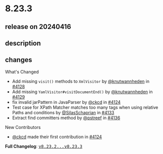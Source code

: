 # 8.23.3

## release on 20240416

## description

## changes

What's Changed

* Add missing <code>visit()</code> methods to <code>XmlVisitor</code> by <a class="user-mention notranslate" data-hovercard-type="user" data-hovercard-url="/users/knutwannheden/hovercard" data-octo-click="hovercard-link-click" data-octo-dimensions="link_type:self" href="https://github.com/knutwannheden">@knutwannheden</a> in <a class="issue-link js-issue-link" data-error-text="Failed to load title" data-id="2236292967" data-permission-text="Title is private" data-url="https://github.com/openrewrite/rewrite/issues/4128" data-hovercard-type="pull_request" data-hovercard-url="/openrewrite/rewrite/pull/4128/hovercard" href="https://github.com/openrewrite/rewrite/pull/4128">#4128</a>
* Add missing <code>YamlVisitor#visitDocumentEnd()</code> by <a class="user-mention notranslate" data-hovercard-type="user" data-hovercard-url="/users/knutwannheden/hovercard" data-octo-click="hovercard-link-click" data-octo-dimensions="link_type:self" href="https://github.com/knutwannheden">@knutwannheden</a> in <a class="issue-link js-issue-link" data-error-text="Failed to load title" data-id="2236374381" data-permission-text="Title is private" data-url="https://github.com/openrewrite/rewrite/issues/4129" data-hovercard-type="pull_request" data-hovercard-url="/openrewrite/rewrite/pull/4129/hovercard" href="https://github.com/openrewrite/rewrite/pull/4129">#4129</a>
* fix invalid jarPattern in JavaParser by <a class="user-mention notranslate" data-hovercard-type="user" data-hovercard-url="/users/ckcd/hovercard" data-octo-click="hovercard-link-click" data-octo-dimensions="link_type:self" href="https://github.com/ckcd">@ckcd</a> in <a class="issue-link js-issue-link" data-error-text="Failed to load title" data-id="2229613710" data-permission-text="Title is private" data-url="https://github.com/openrewrite/rewrite/issues/4124" data-hovercard-type="pull_request" data-hovercard-url="/openrewrite/rewrite/pull/4124/hovercard" href="https://github.com/openrewrite/rewrite/pull/4124">#4124</a>
* Test case for XPath Matcher matches too many tags when using relative Paths and conditions by <a class="user-mention notranslate" data-hovercard-type="user" data-hovercard-url="/users/SilasSchaprian/hovercard" data-octo-click="hovercard-link-click" data-octo-dimensions="link_type:self" href="https://github.com/SilasSchaprian">@SilasSchaprian</a> in <a class="issue-link js-issue-link" data-error-text="Failed to load title" data-id="2242838654" data-permission-text="Title is private" data-url="https://github.com/openrewrite/rewrite/issues/4133" data-hovercard-type="pull_request" data-hovercard-url="/openrewrite/rewrite/pull/4133/hovercard" href="https://github.com/openrewrite/rewrite/pull/4133">#4133</a>
* Extract find committers method by <a class="user-mention notranslate" data-hovercard-type="user" data-hovercard-url="/users/pstreef/hovercard" data-octo-click="hovercard-link-click" data-octo-dimensions="link_type:self" href="https://github.com/pstreef">@pstreef</a> in <a class="issue-link js-issue-link" data-error-text="Failed to load title" data-id="2243225838" data-permission-text="Title is private" data-url="https://github.com/openrewrite/rewrite/issues/4136" data-hovercard-type="pull_request" data-hovercard-url="/openrewrite/rewrite/pull/4136/hovercard" href="https://github.com/openrewrite/rewrite/pull/4136">#4136</a>

New Contributors

* <a class="user-mention notranslate" data-hovercard-type="user" data-hovercard-url="/users/ckcd/hovercard" data-octo-click="hovercard-link-click" data-octo-dimensions="link_type:self" href="https://github.com/ckcd">@ckcd</a> made their first contribution in <a class="issue-link js-issue-link" data-error-text="Failed to load title" data-id="2229613710" data-permission-text="Title is private" data-url="https://github.com/openrewrite/rewrite/issues/4124" data-hovercard-type="pull_request" data-hovercard-url="/openrewrite/rewrite/pull/4124/hovercard" href="https://github.com/openrewrite/rewrite/pull/4124">#4124</a>

<strong>Full Changelog</strong>: <a class="commit-link" href="https://github.com/openrewrite/rewrite/compare/v8.23.2...v8.23.3"><tt>v8.23.2...v8.23.3</tt></a>

